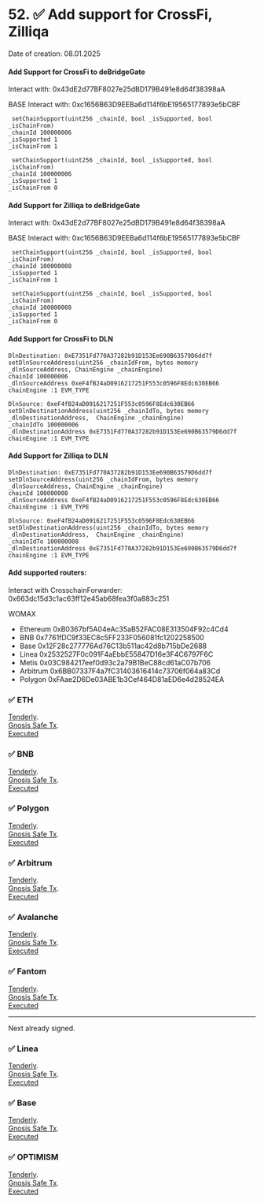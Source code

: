 # 52. ✅ Add support for CrossFi, Zilliqa 
Date of creation: 08.01.2025

#### Add Support for CrossFi to deBridgeGate
Interact with: 0x43dE2d77BF8027e25dBD179B491e8d64f38398aA

BASE Interact with: 0xc1656B63D9EEBa6d114f6bE19565177893e5bCBF

```
 setChainSupport(uint256 _chainId, bool _isSupported, bool _isChainFrom) 
_chainId 100000006 
_isSupported 1
_isChainFrom 1
```
```
 setChainSupport(uint256 _chainId, bool _isSupported, bool _isChainFrom) 
_chainId 100000006
_isSupported 1
_isChainFrom 0
```


#### Add Support for Zilliqa to deBridgeGate
Interact with: 0x43dE2d77BF8027e25dBD179B491e8d64f38398aA

BASE Interact with: 0xc1656B63D9EEBa6d114f6bE19565177893e5bCBF

```
 setChainSupport(uint256 _chainId, bool _isSupported, bool _isChainFrom) 
_chainId 100000008 
_isSupported 1
_isChainFrom 1
```
```
 setChainSupport(uint256 _chainId, bool _isSupported, bool _isChainFrom) 
_chainId 100000008
_isSupported 1
_isChainFrom 0
```

####  Add Support for CrossFi to DLN

```
DlnDestination: 0xE7351Fd770A37282b91D153Ee690B63579D6dd7f
setDlnSourceAddress(uint256 _chainIdFrom, bytes memory _dlnSourceAddress, ChainEngine _chainEngine)
chainId 100000006
_dlnSourceAddress 0xeF4fB24aD0916217251F553c0596F8Edc630EB66
chainEngine :1 EVM_TYPE
```

```
DlnSource: 0xeF4fB24aD0916217251F553c0596F8Edc630EB66
setDlnDestinationAddress(uint256 _chainIdTo, bytes memory _dlnDestinationAddress,  ChainEngine _chainEngine)
_chainIdTo 100000006
_dlnDestinationAddress 0xE7351Fd770A37282b91D153Ee690B63579D6dd7f
chainEngine :1 EVM_TYPE
```



####  Add Support for Zilliqa to DLN

```
DlnDestination: 0xE7351Fd770A37282b91D153Ee690B63579D6dd7f
setDlnSourceAddress(uint256 _chainIdFrom, bytes memory _dlnSourceAddress, ChainEngine _chainEngine)
chainId 100000008
_dlnSourceAddress 0xeF4fB24aD0916217251F553c0596F8Edc630EB66
chainEngine :1 EVM_TYPE
```

```
DlnSource: 0xeF4fB24aD0916217251F553c0596F8Edc630EB66
setDlnDestinationAddress(uint256 _chainIdTo, bytes memory _dlnDestinationAddress,  ChainEngine _chainEngine)
_chainIdTo 100000008
_dlnDestinationAddress 0xE7351Fd770A37282b91D153Ee690B63579D6dd7f
chainEngine :1 EVM_TYPE
```



#### Add supported routers:
Interact with CrosschainForwarder: 0x663dc15d3c1ac63ff12e45ab68fea3f0a883c251

WOMAX   
- Ethereum 0xB0367bf5A04eAc35aB52FAC08E313504F92c4Cd4
- BNB  0x7761fDC9f33EC8c5FF233F056081fc1202258500
- Base 0x12F28c277776Ad76C13b511ac42d8b715bDe2688
- Linea 0x2532527F0c091F4aEbbE55847D16e3F4C6797F6C
- Metis 0x03C984217eef0d93c2a79B1BeC88cd61aC07b706
- Arbitrum 0x6BB07337F4a7fC31403616414c73706f064a83Cd
- Polygon 0xFAae2D6De03ABE1b3Cef464D81aED6e4d28524EA


### ✅ ETH 
[Tenderly](https://dashboard.tenderly.co/public/safe/safe-apps/simulator/7d89b623-b18a-4fa8-9a72-1926aeb523cc/logs).   
[Gnosis Safe Tx](https://app.safe.global/transactions/tx?id=multisig_0x6bec1faF33183e1Bc316984202eCc09d46AC92D5_0xb7c97ce15b219c33e87a5b24ba9c972eb8477a4c4faf99fedd9ee12865ceb334&safe=eth:0x6bec1faF33183e1Bc316984202eCc09d46AC92D5).   
[Executed](https://etherscan.io/tx/0xee6e5a3fbfafe033a563db0b0d4d29d937ce6269b3e2f9919828503d15c1bdbd#eventlog)

### ✅ BNB
[Tenderly](https://dashboard.tenderly.co/public/safe/safe-apps/simulator/77bc7c20-2e0b-482a-8b4e-a1d23b2c2809/logs).   
[Gnosis Safe Tx](https://app.safe.global/transactions/tx?id=multisig_0xA52842cD43fA8c4B6660E443194769531d45b265_0xd465cef2a023d832c87f13af955396840ece9b9a755a6c1f18a0181e6d0c3b79&safe=bnb:0xA52842cD43fA8c4B6660E443194769531d45b265).   
[Executed](https://bscscan.com/tx/0x1e33953cf4f68d4cb8692bda540f260f6e94b90b67a67d9d29621e912b36a705#eventlog)

### ✅ Polygon
[Tenderly](https://dashboard.tenderly.co/public/safe/safe-apps/simulator/47b5d8ac-81a6-490d-9c95-740fe5cba2bb/logs).   
[Gnosis Safe Tx](https://app.safe.global/transactions/tx?id=multisig_0xA52842cD43fA8c4B6660E443194769531d45b265_0x8e7842e5a6d7cfa746d3b697fb841997bc0a649fa620e1addf47914973635325&safe=matic:0xA52842cD43fA8c4B6660E443194769531d45b265).   
[Executed](https://polygonscan.com/tx/0x6809d01a113a00deb2dd74f4b3b0741b564ec6f8ab03e536c92b46b883f2dca5#eventlog)

### ✅ Arbitrum
[Tenderly](https://dashboard.tenderly.co/public/safe/safe-apps/simulator/05f173e0-3d02-40e4-b80c-d0e4efb67763/logs).   
[Gnosis Safe Tx](https://app.safe.global/transactions/tx?id=multisig_0xA52842cD43fA8c4B6660E443194769531d45b265_0x62ba47cc7ad04f96d96ae0837b2ffc7bbec3314fe89ee4df3bc76a1821f86a34&safe=arb1:0xA52842cD43fA8c4B6660E443194769531d45b265).   
[Executed]()

### ✅ Avalanche
[Tenderly](https://dashboard.tenderly.co/public/safe/safe-apps/simulator/daf17bca-af76-40d5-8b85-98448342273c/logs).   
[Gnosis Safe Tx](https://app.safe.global/transactions/tx?id=multisig_0x8AC842e8f3be6BF67ccfdC87CE3F98D635008Ef0_0x4899491cd13012abf0cba6bfa3b87981ae57f5a1b63d0c06820291880c200bc1&safe=avax:0x8AC842e8f3be6BF67ccfdC87CE3F98D635008Ef0).   
[Executed](https://snowtrace.io/tx/0x71a636c058c3cce6801bbfd2d962f82ec70791d830e56f77a801c090493a6a88/eventlog?chainid=43114)

### ✅ Fantom
[Tenderly](https://dashboard.tenderly.co/yaro/dln-prod/simulator/74ddaa6d-70a9-45e1-bcd5-4a1782a7456d/logs).   
[Gnosis Safe Tx](https://safe.fantom.network/transactions/tx?id=multisig_0xA52842cD43fA8c4B6660E443194769531d45b265_0x3c2e5d333053a3c20fd56f0239d6d700ef0bf4df65ce051a69af800e33c3abea&safe=ftm:0xA52842cD43fA8c4B6660E443194769531d45b265).   
[Executed](https://ftmscan.com/tx/0xffd0f6a9ba2f4e2e273c1d46bb6685a9c5ace769d7556e56252d5e35ad4530e5#eventlog)

------------------------------
Next already signed.   

### ✅ Linea
[Tenderly](https://dashboard.tenderly.co/public/safe/safe-apps/simulator/5451be84-5ab3-4be3-81cf-a2e55ed63596/logs).   
[Gnosis Safe Tx](https://app.safe.global/transactions/tx?id=multisig_0xA52842cD43fA8c4B6660E443194769531d45b265_0xba466a9d22e42eed489c363586ad9dd69387042f7a96aca1c920656d16ed3949&safe=linea:0xA52842cD43fA8c4B6660E443194769531d45b265).   
[Executed](https://lineascan.build/tx/0xd721aab5904b3cd2872431595efd535161f13c9738648888adb4305f31b9cba5#eventlog)

### ✅ Base
[Tenderly](https://dashboard.tenderly.co/public/safe/safe-apps/simulator/ceb2e566-8cdc-40e4-9618-d03e664a0a3e/logs).   
[Gnosis Safe Tx](https://app.safe.global/transactions/tx?id=multisig_0xF0A9d50F912D64D1105b276526e21881bF48A29e_0x762cb5b03b75d42f507017c933c7217ad028902af1fc98e028d62ec6bcd24f18&safe=base:0xF0A9d50F912D64D1105b276526e21881bF48A29e).   
[Executed](https://basescan.org/tx/0x659bcc3dce0225db2abfce3ff49a33e5f0f585a8490130a8ea51568bd9fc6d95#eventlog)

### ✅ OPTIMISM
[Tenderly](https://dashboard.tenderly.co/public/safe/safe-apps/simulator/4f66f974-cca7-48ca-b340-2e6515ce4d98/logs).   
[Gnosis Safe Tx](https://app.safe.global/transactions/tx?id=multisig_0xA52842cD43fA8c4B6660E443194769531d45b265_0xf4040e759c9a0a92a7d6404e5156850e8b3d0c3d2034ca858bfc78b537d99a64&safe=oeth:0xA52842cD43fA8c4B6660E443194769531d45b265).   
[Executed](https://optimistic.etherscan.io/tx/0xeb57de1a94d5a374881c50f50ef942da4af68726b947ea9d1c61b849f7a6fed7#eventlog)

